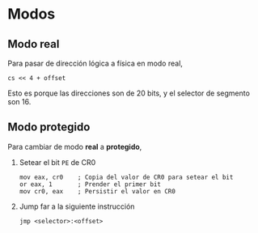 # Modos

## Modo real

Para pasar de dirección lógica a física en modo real,

    cs << 4 + offset

Esto es porque las direcciones son de 20 bits, y el selector de segmento son 16.

## Modo protegido

Para cambiar de modo **real** a **protegido**,

1. Setear el bit `PE` de CR0

    ```x86asm
    mov eax, cr0    ; Copia del valor de CR0 para setear el bit
    or eax, 1       ; Prender el primer bit
    mov cr0, eax    ; Persistir el valor en CR0
    ```

2. Jump far a la siguiente instrucción

    ```x86asm
    jmp <selector>:<offset>
    ```
